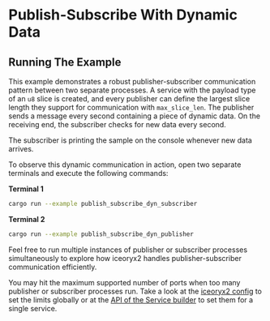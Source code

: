 # Publish-Subscribe With Dynamic Data

## Running The Example

This example demonstrates a robust publisher-subscriber communication
pattern between two separate processes. A service with the payload type of an `u8` slice is
created, and every publisher can define the largest slice length they support for communication
with `max_slice_len`.
The publisher sends a message every second containing a piece of dynamic data. On the
receiving end, the subscriber checks for new data every second.

The subscriber is printing the sample on the console whenever new data arrives.

To observe this dynamic communication in action, open two separate terminals
and execute the following commands:

**Terminal 1**

```sh
cargo run --example publish_subscribe_dyn_subscriber
```

**Terminal 2**

```sh
cargo run --example publish_subscribe_dyn_publisher
```

Feel free to run multiple instances of publisher or subscriber processes
simultaneously to explore how iceoryx2 handles publisher-subscriber communication
efficiently.

You may hit the maximum supported number of ports when too many publisher or 
subscriber processes run. Take a look at the [iceoryx2 config](config) to set the
limits globally or at the 
[API of the Service builder](https://docs.rs/iceoryx2/latest/iceoryx2/service/index.html)
to set them for a single service.
